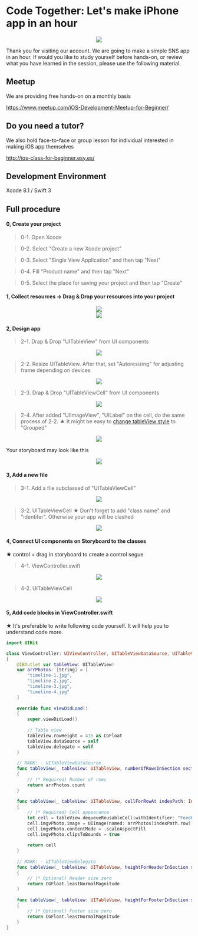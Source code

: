 # Code Together: Let's make iPhone app in an hour

  <div style="text-align:center"><img src ="https://github.com/iosClassForBeginner/timeline-en/blob/master/timeline-en/Resources/sample.gif" /></div>

  Thank you for visiting our account. We are going to make a simple SNS app in an hour. If would you like to study yourself before hands-on, or review what you have learned in the session, please use the following material.

## Meetup
We are providing free hands-on on a monthly basis

https://www.meetup.com/iOS-Development-Meetup-for-Beginner/

## Do you need a tutor?
We also hold face-to-face or group lesson for individual interested in making iOS app themselves

http://ios-class-for-beginner.esy.es/

## Development Environment
  Xcode 8.1 / Swift 3

## Full procedure

#### 0, Create your project

> 0-1. Open Xcode 

> 0-2. Select "Create a new Xcode project"

> 0-3. Select "Single View Application" and then tap "Next"

> 0-4. Fill "Product name" and then tap "Next"

> 0-5. Select the place for saving your project and then tap "Create"

#### 1, Collect resources → Drag & Drop your resources into your project
  <div style="text-align:center"><img src ="https://github.com/iosClassForBeginner/timeline-en/blob/master/timeline-en/Resources/0.png" /></div>
  <div style="text-align:center"><img src ="https://github.com/iosClassForBeginner/timeline-en/blob/master/timeline-en/Resources/0.gif" /></div>

#### 2, Design app
> 2-1. Drap & Drop "UITableView" from UI components
  <div style="text-align:center"><img src ="https://github.com/iosClassForBeginner/timeline-en/blob/master/timeline-en/Resources/1.gif" /></div>

> 2-2. Resize UITableView. After that, set "Autoresizing" for adjusting frame depending on devices
  <div style="text-align:center"><img src ="https://github.com/iosClassForBeginner/timeline-en/blob/master/timeline-en/Resources/2.gif" /></div>

> 2-3. Drap & Drop "UITableViewCell" from UI components
  <div style="text-align:center"><img src ="https://github.com/iosClassForBeginner/timeline-en/blob/master/timeline-en/Resources/3.gif" /></div>

> 2-4. After added "UIImageView", "UILabel" on the cell, do the same process of 2-2.
  ★  It might be easy to <a href="https://github.com/iosClassForBeginner/timeline-en/blob/master/timeline-en/Resources/4.png">change tableView style</a> to "Grouped"

  <div style="text-align:center"><img src ="https://github.com/iosClassForBeginner/timeline-en/blob/master/timeline-en/Resources/4.gif" /></div>

  Your storyboard may look like this
  <div style="text-align:center"><img src ="https://github.com/iosClassForBeginner/timeline-en/blob/master/timeline-en/Resources/5.png" /></div>

#### 3, Add a new file
  > 3-1. Add a file subclassed of "UITableViewCell"
  <div style="text-align:center"><img src ="https://github.com/iosClassForBeginner/timeline-en/blob/master/timeline-en/Resources/5.gif" /></div>

  > 3-2. UITableViewCell
  ★  Don't forget to add "class name" and "identifer". Otherwise your app will be clashed
  <div style="text-align:center"><img src ="https://github.com/iosClassForBeginner/timeline-en/blob/master/timeline-en/Resources/6.gif" /></div>

#### 4, Connect UI components on Storyboard to the classes
  ★  control + drag in storyboard to create a control segue
  > 4-1. ViewController.swift
  <div style="text-align:center"><img src ="https://github.com/iosClassForBeginner/timeline-en/blob/master/timeline-en/Resources/7.gif" /></div>

  > 4-2. UITableViewCell
  <div style="text-align:center"><img src ="https://github.com/iosClassForBeginner/timeline-en/blob/master/timeline-en/Resources/8.gif" /></div>

#### 5, Add code blocks in ViewController.swift

★ It's preferable to write following code yourself. It will help you to understand code more.

```Swift  
import UIKit

class ViewController: UIViewController, UITableViewDataSource, UITableViewDelegate
{
    @IBOutlet var tableView: UITableView!
    var arrPhotos: [String] = [
        "timeline-1.jpg",
        "timeline-2.jpg",
        "timeline-3.jpg",
        "timeline-4.jpg"
    ]
    
    override func viewDidLoad()
    {
        super.viewDidLoad()
        
        // Table view
        tableView.rowHeight = 415 as CGFloat
        tableView.dataSource = self
        tableView.delegate = self
    }
    
    // MARK: - UITableViewDataSource
    func tableView(_ tableView: UITableView, numberOfRowsInSection section: Int) -> Int
    {
        // (* Required) Number of rows
        return arrPhotos.count
    }
    
    func tableView(_ tableView: UITableView, cellForRowAt indexPath: IndexPath) -> UITableViewCell
    {
        // (* Required) Cell appearance
        let cell = tableView.dequeueReusableCell(withIdentifier: "FeedCell", for: indexPath) as! FeedCell
        cell.imgvPhoto.image = UIImage(named: arrPhotos[indexPath.row])
        cell.imgvPhoto.contentMode = .scaleAspectFill
        cell.imgvPhoto.clipsToBounds = true
        
        return cell
    }
    
    // MARK: - UITableViewDelegate
    func tableView(_ tableView: UITableView, heightForHeaderInSection section: Int) -> CGFloat
    {
        // (* Optional) Header size zero
        return CGFloat.leastNormalMagnitude
    }
    
    func tableView(_ tableView: UITableView, heightForFooterInSection section: Int) -> CGFloat
    {
        // (* Optional) Footer size zero
        return CGFloat.leastNormalMagnitude
    }
}
```
